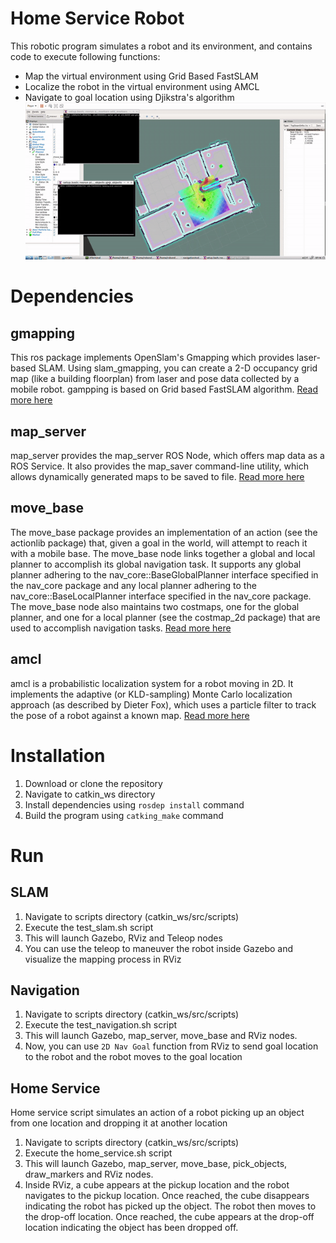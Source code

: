 # Home Service Robot 
This robotic program simulates a robot and its environment, and contains code to execute following functions:
* Map the virtual environment using Grid Based FastSLAM
* Localize the robot in the virtual environment using AMCL
* Navigate to goal location using Djikstra's algorithm
![Home Service Robot Gif](HomeService.gif)
# Dependencies
## gmapping
This ros package implements OpenSlam's Gmapping which provides laser-based SLAM. Using slam_gmapping, you can create a 2-D occupancy grid map (like a building floorplan) from laser and pose data collected by a mobile robot. gampping is based on Grid based FastSLAM algorithm. [Read more here](http://wiki.ros.org/gmapping)

## map_server
map_server provides the map_server ROS Node, which offers map data as a ROS Service. It also provides the map_saver command-line utility, which allows dynamically generated maps to be saved to file. [Read more here](http://wiki.ros.org/map_server)

## move_base
The move_base package provides an implementation of an action (see the actionlib package) that, given a goal in the world, will attempt to reach it with a mobile base. The move_base node links together a global and local planner to accomplish its global navigation task. It supports any global planner adhering to the nav_core::BaseGlobalPlanner interface specified in the nav_core package and any local planner adhering to the nav_core::BaseLocalPlanner interface specified in the nav_core package. The move_base node also maintains two costmaps, one for the global planner, and one for a local planner (see the costmap_2d package) that are used to accomplish navigation tasks. [Read more here](http://wiki.ros.org/move_base)

## amcl
amcl is a probabilistic localization system for a robot moving in 2D. It implements the adaptive (or KLD-sampling) Monte Carlo localization approach (as described by Dieter Fox), which uses a particle filter to track the pose of a robot against a known map. [Read more here](http://wiki.ros.org/amcl)

# Installation
1. Download or clone the repository
2. Navigate to catkin_ws directory
3. Install dependencies using ```rosdep install``` command
4. Build the program using ```catking_make``` command

# Run
## SLAM 
1. Navigate to scripts directory (catkin_ws/src/scripts)
2. Execute the test_slam.sh script
3. This will launch Gazebo, RViz and Teleop nodes
4. You can use the teleop to maneuver the robot inside Gazebo and visualize the mapping process in RViz
## Navigation
1. Navigate to scripts directory (catkin_ws/src/scripts)
2. Execute the test_navigation.sh script
3. This will launch Gazebo, map_server, move_base and RViz nodes. 
4. Now, you can use ```2D Nav Goal``` function from RViz to send goal location to the robot and the robot moves to the goal location
## Home Service
Home service script simulates an action of a robot picking up an object from one location and dropping it at another location
1. Navigate to scripts directory (catkin_ws/src/scripts)
2. Execute the home_service.sh script
3. This will launch Gazebo, map_server, move_base, pick_objects, draw_markers and RViz nodes.
4. Inside RViz, a cube appears at the pickup location and the robot navigates to the pickup location. Once reached, the cube disappears indicating the robot has picked up the object. The robot then moves to the drop-off location. Once reached, the cube appears at the drop-off location indicating the object has been dropped off. 
